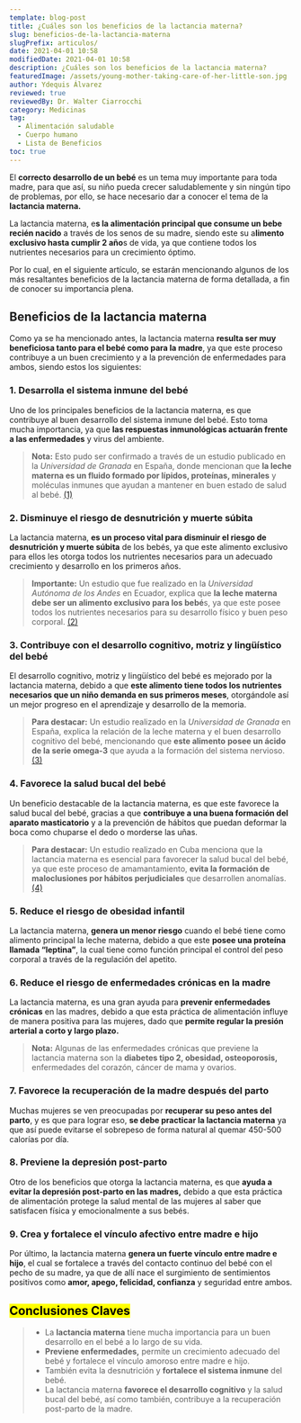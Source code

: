 ```yaml
---
template: blog-post
title: ¿Cuáles son los beneficios de la lactancia materna?
slug: beneficios-de-la-lactancia-materna
slugPrefix: articulos/
date: 2021-04-01 10:58
modifiedDate: 2021-04-01 10:58
description: ¿Cuáles son los beneficios de la lactancia materna?
featuredImage: /assets/young-mother-taking-care-of-her-little-son.jpg
author: Ydequis Álvarez
reviewed: true
reviewedBy: Dr. Walter Ciarrocchi
category: Medicinas
tag:
  - Alimentación saludable
  - Cuerpo humano
  - Lista de Beneficios
toc: true
---
```

<!--StartFragment-->

El **correcto desarrollo de un bebé** es un tema muy importante para toda madre, para que así, su niño pueda crecer saludablemente y sin ningún tipo de problemas, por ello, se hace necesario dar a conocer el tema de la **lactancia materna.**

La lactancia materna, e**s la alimentación principal que consume un bebe recién nacido** a través de los senos de su madre, siendo este su a**limento exclusivo hasta cumplir 2 año**s de vida, ya que contiene todos los nutrientes necesarios para un crecimiento óptimo.

Por lo cual, en el siguiente artículo, se estarán mencionando algunos de los más resaltantes beneficios de la lactancia materna de forma detallada, a fin de conocer su importancia plena.

## Beneficios de la lactancia materna

Como ya se ha mencionado antes, la lactancia materna **resulta ser muy beneficiosa tanto para el bebé como para la madre**, ya que este proceso contribuye a un buen crecimiento y a la prevención de enfermedades para ambos, siendo estos los siguientes:

### 1. Desarrolla el sistema inmune del bebé

Uno de los principales beneficios de la lactancia materna, es que contribuye al buen desarrollo del sistema inmune del bebé. Esto toma mucha importancia, ya que **las respuestas inmunológicas actuarán frente a las enfermedades** y virus del ambiente.

> **Nota:** Esto pudo ser confirmado a través de un estudio publicado en la *Universidad de Granada* en España, donde mencionan que **la leche materna es un fluido formado por lípidos, proteínas, minerales** y moléculas inmunes que ayudan a mantener en buen estado de salud al bebé. [(1)](http://scielo.isciii.es/scielo.php?script=sci_arttext&pid=S0212-16112016000200046)

### 2. Disminuye el riesgo de desnutrición y muerte súbita

La lactancia materna, **es un proceso vital para disminuir el riesgo de desnutrición y muerte súbita** de los bebés, ya que este alimento exclusivo para ellos les otorga todos los nutrientes necesarios para un adecuado crecimiento y desarrollo en los primeros años.

> **Importante:** Un estudio que fue realizado en la *Universidad Autónoma de los Andes* en Ecuador, explica que **la leche materna debe ser un alimento exclusivo para los bebé**s, ya que este posee todos los nutrientes necesarios para su desarrollo físico y buen peso corporal. [(2)](http://scielo.sld.cu/pdf/mil/v47n4/a08_243.pdf)

### 3. Contribuye con el desarrollo cognitivo, motriz y lingüístico del bebé

El desarrollo cognitivo, motriz y lingüístico del bebé es mejorado por la lactancia materna, debido a que **este alimento tiene todos los nutrientes necesarios que un niño demanda en sus primeros meses**, otorgándole así un mejor progreso en el aprendizaje y desarrollo de la memoria.

> **Para destacar:** Un estudio realizado en la *Universidad de Granada* en España, explica la relación de la leche materna y el buen desarrollo cognitivo del bebé, mencionando que **este alimento** **posee un ácido de la serie omega-3** que ayuda a la formación del sistema nervioso. [(3)](http://scielo.isciii.es/scielo.php?script=sci_arttext&pid=S0212-16112014000400018)

### 4. Favorece la salud bucal del bebé

Un beneficio destacable de la lactancia materna, es que este favorece la salud bucal del bebé, gracias a que **contribuye a una buena formación del aparato masticatorio** y a la prevención de hábitos que puedan deformar la boca como chuparse el dedo o morderse las uñas.

> **Para destacar:** Un estudio realizado en Cuba menciona que la lactancia materna es esencial para favorecer la salud bucal del bebé, ya que este proceso de amamantamiento, **evita la formación de maloclusiones por hábitos perjudiciales** que desarrollen anomalías. [(4)](http://scielo.sld.cu/scielo.php?script=sci_arttext&pid=S1025-02552019000500604)

### 5. Reduce el riesgo de obesidad infantil

La lactancia materna, **genera un menor riesgo** cuando el bebé tiene como alimento principal la leche materna, debido a que este **posee una proteína llamada “leptina”**, la cual tiene como función principal el control del peso corporal a través de la regulación del apetito.

### 6. Reduce el riesgo de enfermedades crónicas en la madre

La lactancia materna, es una gran ayuda para **prevenir enfermedades crónicas** en las madres, debido a que esta práctica de alimentación influye de manera positiva para las mujeres, dado que **permite regular la presión arterial a corto y largo plazo.**

> **Nota:** Algunas de las enfermedades crónicas que previene la lactancia materna son la **diabetes tipo 2, obesidad, osteoporosis,** enfermedades del corazón, cáncer de mama y ovarios.

### 7. Favorece la recuperación de la madre después del parto

Muchas mujeres se ven preocupadas por **recuperar su peso antes del parto**, y es que para lograr eso, **se debe practicar la lactancia materna** ya que así puede evitarse el sobrepeso de forma natural al quemar 450-500 calorías por día.

### 8. Previene la depresión post-parto

Otro de los beneficios que otorga la lactancia materna, es que **ayuda a evitar la depresión post-parto en las madres,** debido a que esta práctica de alimentación protege la salud mental de las mujeres al saber que satisfacen física y emocionalmente a sus bebés.

### 9. Crea y fortalece el vínculo afectivo entre madre e hijo

Por último, la lactancia materna **genera un fuerte vínculo entre madre e hijo**, el cual se fortalece a través del contacto continuo del bebé con el pecho de su madre, ya que de allí nace el surgimiento de sentimientos positivos como **amor, apego, felicidad, confianza** y seguridad entre ambos.

## <mark>Conclusiones Claves</mark>

> * La **lactancia materna** tiene mucha importancia para un buen desarrollo en el bebé a lo largo de su vida.
> * **Previene enfermedades,** permite un crecimiento adecuado del bebé y fortalece el vínculo amoroso entre madre e hijo.
> * También evita la desnutrición y **fortalece el sistema inmune** del bebé.
> * La lactancia materna **favorece el desarrollo cognitivo** y la salud bucal del bebé, así como también, contribuye a la recuperación post-parto de la madre.

<!--EndFragment-->